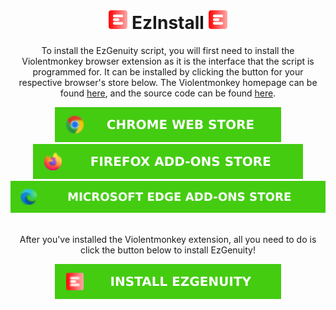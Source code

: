<!DOCTYPE html>
<html>
<body>
<br/>
<div align="center">
<h1><a href="https://github.com/meteor4716/EzGenuity"><img src="https://raw.githubusercontent.com/meteor4716/EzGenuity/main/assets/EzLogo-v1.svg" alt="EzLogo" width="30" height="30"></a> EzInstall <a href="https://github.com/meteor4716/EzGenuity"><img src="https://raw.githubusercontent.com/meteor4716/EzGenuity/main/assets/EzLogo-v1.svg" alt="EzLogo" width="30" height="30"></a></h1>
</div>
<p align="center">To install the EzGenuity script, you will first need to install the Violentmonkey browser extension as it is the interface that the script is programmed for. It can be installed by clicking the button for your respective browser's store below. The Violentmonkey homepage can be found <a href="https://violentmonkey.github.io/">here</a>, and the source code can be found <a href="https://github.com/violentmonkey/violentmonkey">here</a>.</p>
<div align="center">
<a href="https://chrome.google.com/webstore/detail/violentmonkey/jinjaccalgkegednnccohejagnlnfdag"><img src="https://raw.githubusercontent.com/meteor4716/EzGenuity/main/assets/vm-cws-v1.svg" alt="Chrome Web Store - Violentmonkey"></a> <a href="https://addons.mozilla.org/firefox/addon/violentmonkey"><img src="https://raw.githubusercontent.com/meteor4716/EzGenuity/main/assets/vm-fas-v1.svg" alt="Firefox Add-ons Store - Violentmonkey"></a> <a href="https://microsoftedge.microsoft.com/addons/detail/eeagobfjdenkkddmbclomhiblgggliao"><img src="https://raw.githubusercontent.com/meteor4716/EzGenuity/main/assets/vm-meas-v1.svg" alt="Microsoft Edge Add-ons Store - Violentmonkey"></a>
</div>
<br/>
<p align="center">After you've installed the Violentmonkey extension, all you need to do is click the button below to install EzGenuity!</p>
<div align="center">
<a href=""><img src="https://raw.githubusercontent.com/meteor4716/EzGenuity/main/assets/install-ezgenuity-v1.svg" alt="Install EzGenuity"></a>
</div>
</body>
</html>
